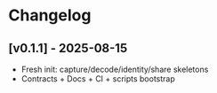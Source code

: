 # Changelog

## [v0.1.1] - 2025-08-15
- Fresh init: capture/decode/identity/share skeletons
- Contracts + Docs + CI + scripts bootstrap

